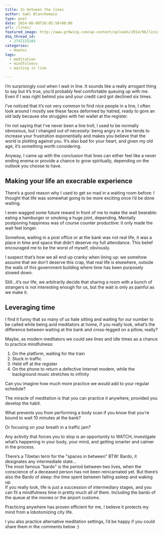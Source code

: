 ```yaml
---
title: In between the lines
author: Gaël Blanchemain
type: post
date: 2014-06-08T16:05:58+00:00
url: /lines/
featured_image: http://www.gr0wing.com/wp-content/uploads/2014/06/lining-up-e1402241613594.jpg
dsq_thread_id:
  - 2747225203
categories:
  - Howtos
tags:
  - meditation
  - mindfulness
  - waiting in line

---
```

I&#8217;m surprisingly cool when I wait in line. It sounds like a really arrogant thing to say but it&#8217;s true, you&#8217;d probably feel comfortable queuing up with me. Even if I was right behind you and your credit card got declined six times.

I&#8217;ve noticed that it&#8217;s not very common to find nice people in a line, I often look around I mostly see these faces deformed by hatred, ready to gore an old lady because she struggles with her wallet at the register.

I&#8217;m not saying that I&#8217;ve never been a line troll, I used to be normally obnoxious, but I changed out of necessity: being angry in a line tends to increase your frustration exponentially and makes you believe that the world is plotting against you. It&#8217;s also bad for your heart, and given my old age, it&#8217;s something worth considering.

Anyway, I came up with the conclusion that lines can either feel like a never ending enema or provide a chance to grow spiritually, depending on the outlook you choose to have.

## Making your life an execrable experience

There&#8217;s a good reason why I used to get so mad in a waiting room before: I thought that life was somewhat going to be more exciting once I&#8217;d be done waiting.

I even wagged some future reward in front of me to make the wait bearable: eating a hamburger or smoking a huge joint, depending. Mentally postponing happiness was of course counter productive: it only made the wait feel longer.

Somehow, waiting in a post office or at the bank was not real life, it was a place in time and space that didn&#8217;t deserve my full attendance. This belief encouraged me to be the worst of myself, obviously.

I suspect that&#8217;s how we all end up cranky when lining up: we somehow assume that we don&#8217;t deserve this crap, that real life is elsewhere, outside the walls of this government building where time has been purposely slowed down.

Still…it&#8217;s our life, we arbitrarily decide that sharing a room with a bunch of strangers is not interesting enough for us, but the wait is only as painful as we make it.

## Leveraging time

I find it funny that so many of us hate sitting and waiting for our number to be called while being avid meditators at home, if you really look, what&#8217;s the difference between waiting at the bank and cross-legged on a pillow, really?

Maybe, as modern meditators we could see lines and idle times as a chance to practice mindfulness:

  1. On the platform, waiting for the train
  2. Stuck in traffic
  3. Held off at the register
  4. On the phone to return a defective Internet modem, while the background music stretches to infinity

Can you imagine how much more practice we would add to your regular schedule?

The miracle of meditation is that you can practice it anywhere, provided you develop the habit.

What prevents you from performing a body scan if you know that you&#8217;re bound to wait 10 minutes at the bank?

Or focusing on your breath in a traffic jam?

Any activity that forces you to stop is an opportunity to WATCH, investigate what&#8217;s happening in your body, your mind, and getting smarter and calmer in the process.

There&#8217;s a Tibetan term for the "spaces in between" BTW: Bardo, it designates any intermediate state&#8230;  
The most famous "bardo" is the period between two lives, when the conscience of a deceased person has not been reincarnated yet. But there&#8217;s also the Bardo of sleep: the time spent between falling asleep and waking up.  
If you really look, life is just a succession of intermediary stages, and you can fit a mindfulness time in pretty much all of them. Including the bardo of the queue at the movies or the airport customs.

Practicing anywhere has proven efficient for me, I believe it protects my mind from a lobotomizing city life.

I you also practice alternative meditation settings, I&#8217;d be happy if you could share them in the comments below :)

